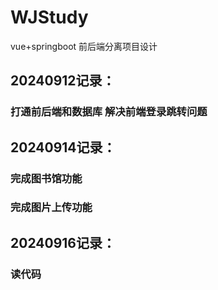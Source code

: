 # WJStudy
vue+springboot 前后端分离项目设计

## 20240912记录：
### 打通前后端和数据库 解决前端登录跳转问题


## 20240914记录：
### 完成图书馆功能
### 完成图片上传功能


## 20240916记录：
### 读代码


